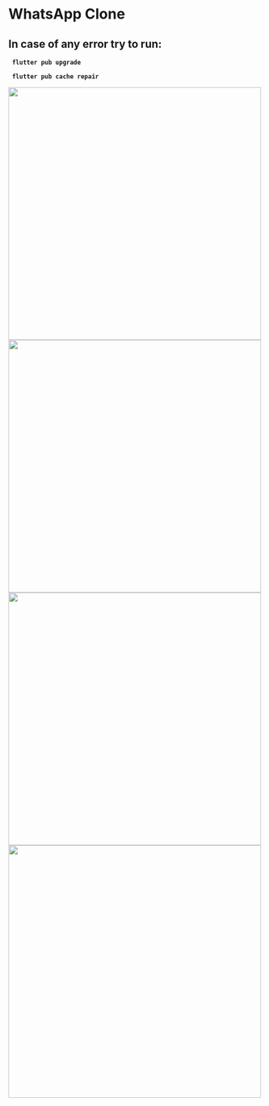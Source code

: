 # WhatsApp Clone
## In case of any error try to run: 
<p> <b> <code> flutter pub upgrade </code> </b> </p>
<p> <b> <code> flutter pub cache repair </code> </b> </p>


<div class="d-flex">
    <img src="https://user-images.githubusercontent.com/33895363/163655582-232a30c1-2a46-47ef-a8c2-f1464d2948ce.png" height="500"/>
    <img src="https://user-images.githubusercontent.com/33895363/163655636-5de5ce78-d8c7-42d2-aa1e-fb9ec31ad81f.png" height="500"/>
    <img src="https://user-images.githubusercontent.com/33895363/163655633-ca0726bf-daad-4012-ac9d-85af829a4f0e.png" height="500"/>
  <img src="https://user-images.githubusercontent.com/33895363/163655623-c687a7b8-92d6-4660-ae85-6f933d4c56ed.png" height="500"/>
</div>
